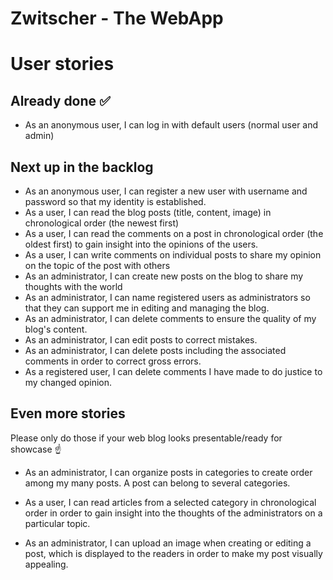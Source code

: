 # Zwitscher - The WebApp
# User stories
## Already done ✅
- As an anonymous user, I can log in with default users (normal user and admin)

## Next up in the backlog
- As an anonymous user, I can register a new user with username and password so that my identity is established.
- As a user, I can read the blog posts (title, content, image) in chronological order (the newest first)
- As a user, I can read the comments on a post in chronological order (the oldest first) to gain insight into the opinions of the users.
- As a user, I can write comments on individual posts to share my opinion on the topic of the post with others
- As an administrator, I can create new posts on the blog to share my thoughts with the world
- As an administrator, I can name registered users as administrators so that they can support me in editing and managing the blog.
- As an administrator, I can delete comments to ensure the quality of my blog's content.
- As an administrator, I can edit posts to correct mistakes.
- As an administrator, I can delete posts including the associated comments in order to correct gross errors.
- As a registered user, I can delete comments I have made to do justice to my changed opinion.

## Even more stories
Please only do those if your web blog looks presentable/ready for showcase ☝️

- As an administrator, I can organize posts in categories to create order among my many posts. A
post can belong to several categories. 

- As a user, I can read articles from a selected category in chronological order in order to gain
insight into the thoughts of the administrators on a particular topic.

- As an administrator, I can upload an image when creating or editing a post, which is displayed
to the readers in order to make my post visually appealing.